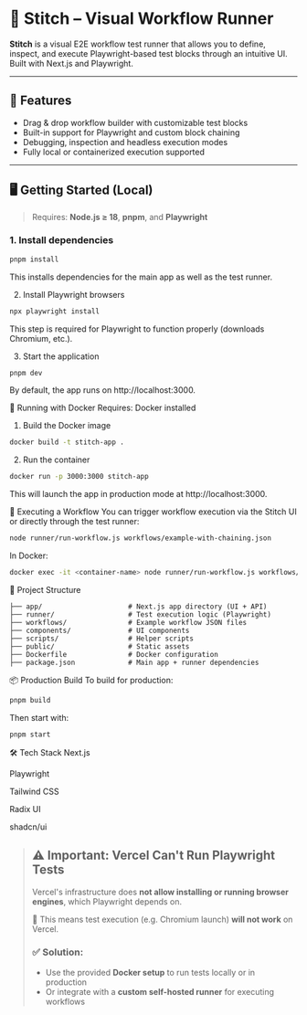 # 🧪 Stitch – Visual Workflow Runner

**Stitch** is a visual E2E workflow test runner that allows you to define, inspect, and execute Playwright-based test blocks through an intuitive UI. Built with Next.js and Playwright.

---

## 🚀 Features

- Drag & drop workflow builder with customizable test blocks
- Built-in support for Playwright and custom block chaining
- Debugging, inspection and headless execution modes
- Fully local or containerized execution supported

---

## 🖥️ Getting Started (Local)

> Requires: **Node.js ≥ 18**, **pnpm**, and **Playwright**

### 1. Install dependencies

```bash
pnpm install
```
This installs dependencies for the main app as well as the test runner.

2. Install Playwright browsers
```bash
npx playwright install
```
This step is required for Playwright to function properly (downloads Chromium, etc.).

3. Start the application
```bash
pnpm dev
```
By default, the app runs on http://localhost:3000.

🐳 Running with Docker
Requires: Docker installed

1. Build the Docker image
```bash
docker build -t stitch-app .
```

2. Run the container
```bash
docker run -p 3000:3000 stitch-app
```
This will launch the app in production mode at http://localhost:3000.

🧪 Executing a Workflow
You can trigger workflow execution via the Stitch UI or directly through the test runner:

```bash
node runner/run-workflow.js workflows/example-with-chaining.json
```
In Docker:
```bash
docker exec -it <container-name> node runner/run-workflow.js workflows/example-with-chaining.json
```
📁 Project Structure
```
├── app/                     # Next.js app directory (UI + API)
├── runner/                  # Test execution logic (Playwright)
├── workflows/               # Example workflow JSON files
├── components/              # UI components
├── scripts/                 # Helper scripts
├── public/                  # Static assets
├── Dockerfile               # Docker configuration
├── package.json             # Main app + runner dependencies
```
📦 Production Build
To build for production:

```bash
pnpm build
```
Then start with:

```bash
pnpm start
```
🛠️ Tech Stack
Next.js

Playwright

Tailwind CSS

Radix UI

shadcn/ui

> ## ⚠️ Important: Vercel Can't Run Playwright Tests
>
> Vercel's infrastructure does **not allow installing or running browser engines**, which Playwright depends on.
>
> 🚫 This means test execution (e.g. Chromium launch) **will not work** on Vercel.
>
> ### ✅ Solution:
> - Use the provided **Docker setup** to run tests locally or in production
> - Or integrate with a **custom self-hosted runner** for executing workflows
